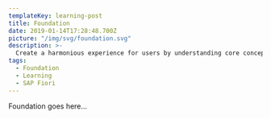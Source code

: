 ```yaml
---
templateKey: learning-post
title: Foundation
date: 2019-01-14T17:28:48.700Z
picture: "/img/svg/foundation.svg"
description: >-
  Create a harmonious experience for users by understanding core concepts around Color, Type, Grid and Spacing.
tags:
  - Foundation
  - Learning
  - SAP Fiori
---
```


Foundation goes here...